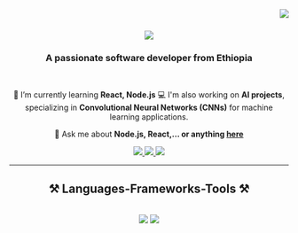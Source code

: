 <img align="right" src="https://visitor-badge.laobi.icu/badge?page_id=sabehmekonnen7.sabehmekonnen7" />

<h1 align="center">
    <img src="https://readme-typing-svg.herokuapp.com/?font=Righteous&size=35&center=true&vCenter=true&width=500&height=70&duration=4000&lines=Hi+There!+👋;+I'm+Sabeh Mekonnen!;" />
</h1>

<h3 align="center">A passionate software developer from Ethiopia</h3>

<br/>

<div align="center">
 
 🌱 I’m currently learning **React, Node.js**
 💻 I'm also working on **AI projects**, specializing in **Convolutional Neural Networks (CNNs)** for machine learning applications.  
 

💬 Ask me about **Node.js, React,... or anything [here](https://github.com/sabehmekonnen7/sabehmekonnen7)**

 </div>
 
<div align="center"> 
  <a href="mailto:sabehmekonnen2@gmail.com">
    <img src="https://img.shields.io/badge/Gmail-333333?style=for-the-badge&logo=gmail&logoColor=red" />
  </a>
  <a href="https://www.linkedin.com/in/sabeh-mekonnen-b9ba592b6/" target="_blank">
    <img src="https://img.shields.io/badge/LinkedIn-0077B5?style=for-the-badge&logo=linkedin&logoColor=white" target="_blank" />
  </a>
  <a href="https://github.com/sabehmekonnen7" target="_blank">
     <img src="https://img.shields.io/badge/Portfolio-FF5722?style=for-the-badge&logo=todoist&logoColor=white" target="_blank" /> <!-- sqlite, safari, google-chrome are other good icon options -->
  </a>
</div>

 <hr/>
 
<h2 align="center">⚒️ Languages-Frameworks-Tools ⚒️</h2>
<br/>
<div align="center">
    <img src="https://skillicons.dev/icons?i=react,bootstrap,html,css,vscode,github,figma,tailwind,git" />
    <img src="https://skillicons.dev/icons?i=nodejs,python,javascript,typescript,express,c,java,mysql,flask" /><br>
</div>

<br/>

